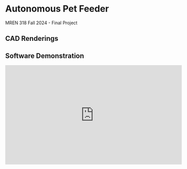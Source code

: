 # Autonomous Pet Feeder
MREN 318 Fall 2024 - Final Project

## CAD Renderings


## Software Demonstration
<iframe width="560" height="315" src="https://www.youtube.com/embed/ULbh-ibkO7Q?si=Bczq3GdYxfxQBKud" title="YouTube video player" frameborder="0" allow="accelerometer; autoplay; clipboard-write; encrypted-media; gyroscope; picture-in-picture; web-share" referrerpolicy="strict-origin-when-cross-origin" allowfullscreen></iframe>
